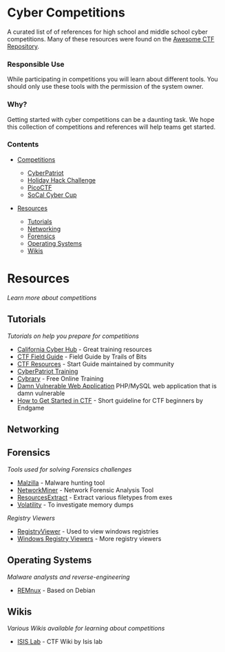 # Cyber Competitions

A curated list of of references for high school and middle school cyber competitions. Many of these resources were found on the [Awesome CTF Repository](https://github.com/apsdehal/awesome-ctf).

### Responsible Use
While participating in competitions you will learn about different tools. You should only use these tools with the permission of the system owner.

### Why?

Getting started with cyber competitions can be a daunting task. We hope this collection of competitions and references will help teams get started.


### Contents

- [Competitions](#competitions)
  - [CyberPatriot](https://www.uscyberpatriot.org/)
  - [Holiday Hack Challenge](https://holidayhackchallenge.com/)
  - [PicoCTF](https://picoctf.com/)
  - [SoCal Cyber Cup](https://socal.cc)

- [Resources](#resources)
  - [Tutorials](#tutorials)
  - [Networking](#networking)     
  - [Forensics](#forensics-1)
  - [Operating Systems](#operating-systems)
  - [Wikis](#wikis)

# Resources

*Learn more about competitions*

## Tutorials

*Tutorials on help you prepare for competitions*

- [California Cyber Hub](https://www.ca-cyberhub.org/) - Great training resources
- [CTF Field Guide](https://trailofbits.github.io/ctf/) - Field Guide by Trails of Bits
- [CTF Resources](http://ctfs.github.io/resources/) -  Start Guide maintained by community
- [CyberPatriot Training ](https://itpro.tv/course-library/cyberpatriot/cyberpatriot-program-details/)
- [Cybrary](https://www.cybrary.it/) - Free Online Training
- [Damn Vulnerable Web Application](http://www.dvwa.co.uk/) PHP/MySQL web application that is damn vulnerable
- [How to Get Started in CTF](https://www.endgame.com/blog/how-get-started-ctf) - Short guideline for CTF beginners by Endgame

## Networking    

## Forensics

*Tools used for solving Forensics challenges*

- [Malzilla](http://malzilla.sourceforge.net/) - Malware hunting tool
- [NetworkMiner](http://www.netresec.com/?page=NetworkMiner) - Network Forensic Analysis Tool
- [ResourcesExtract](http://www.nirsoft.net/utils/resources_extract.html) - Extract various filetypes from exes
- [Volatility](https://github.com/volatilityfoundation/volatility) - To investigate memory dumps

*Registry Viewers*
- [RegistryViewer](http://www.gaijin.at/en/getitpage.php?id=regview) - Used to view windows registries
- [Windows Registry Viewers](http://www.forensicswiki.org/wiki/Windows_Registry) - More registry viewers

## Operating Systems


*Malware analysts and reverse-engineering*

- [REMnux](https://remnux.org/) - Based on Debian


## Wikis

*Various Wikis available for learning about competitions*

- [ISIS Lab](https://github.com/isislab/Project-Ideas/wiki) - CTF Wiki by Isis lab
